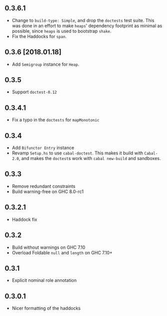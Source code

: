 0.3.6.1
-------
* Change to `build-type: Simple`, and drop the `doctests` test suite. This was
  done in an effort to make `heaps`' dependency footprint as minimal as
  possible, since `heaps` is used to bootstrap `shake`.
* Fix the Haddocks for `span`.

0.3.6 [2018.01.18]
------------------
* Add `Semigroup` instance for `Heap`.

0.3.5
-----
* Support `doctest-0.12`

0.3.4.1
-------
* Fix a typo in the `doctests` for `mapMonotonic`

0.3.4
-----
* Add `Bifunctor Entry` instance
* Revamp `Setup.hs` to use `cabal-doctest`. This makes it build
  with `Cabal-2.0`, and makes the `doctest`s work with `cabal new-build` and
  sandboxes.

0.3.3
-----
* Remove redundant constraints
* Build warning-free on GHC 8.0-rc1

0.3.2.1
-------
* Haddock fix

0.3.2
-----
* Build without warnings on GHC 7.10
* Overload Foldable `null` and `length` on GHC 7.10+

0.3.1
-----
* Explicit nominal role annotation

0.3.0.1
-------
* Nicer formatting of the haddocks

